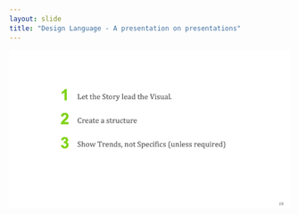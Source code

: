 ```yaml
---
layout: slide
title: "Design Language - A presentation on presentations"
---
```


![slide18](/assets/_images/Slide18.png)
